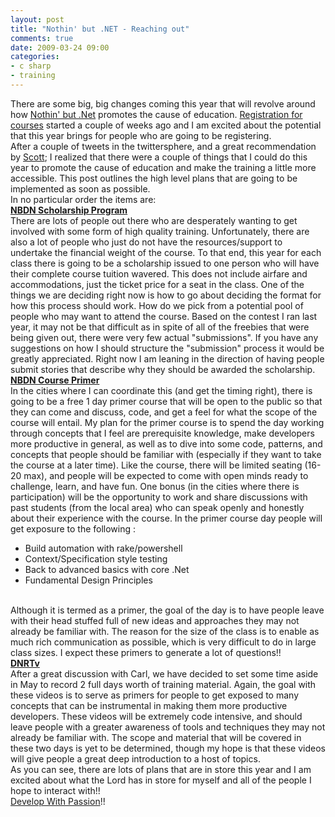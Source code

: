 ```yaml
---
layout: post
title: "Nothin' but .NET - Reaching out"
comments: true
date: 2009-03-24 09:00
categories:
- c sharp
- training
---
```


There are some big, big changes coming this year that will revolve around how [Nothin' but .Net](http://www.developwithpassion.com/training.oo) promotes the cause of education. [Registration for courses](http://www.eventbrite.com/org/144524640?s=1092981) started a couple of weeks ago and I am excited about the potential that this year brings for people who are going to be registering.  
After a couple of tweets in the twittersphere, and a great recommendation by [Scott](http://ampgt.com/); I realized that there were a couple of things that I could do this year to promote the cause of education and make the training a little more accessible. This post outlines the high level plans that are going to be implemented as soon as possible.   
In no particular order the items are:   
<strong><u>NBDN Scholarship Program</u></strong>     
There are lots of people out there who are desperately wanting to get involved with some form of high quality training. Unfortunately, there are also a lot of people who just do not have the resources/support to undertake the financial weight of the course. To that end, this year for each class there is going to be a scholarship issued to one person who will have their complete course tuition wavered. This does not include airfare and accommodations, just the ticket price for a seat in the class. One of the things we are deciding right now is how to go about deciding the format for how this process should work. How do we pick from a potential pool of people who may want to attend the course. Based on the contest I ran last year, it may not be that difficult as in spite of all of the freebies that were being given out, there were very few actual "submissions". If you have any suggestions on how I should structure the "submission" process it would be greatly appreciated. Right now I am leaning in the direction of having people submit stories that describe why they should be awarded the scholarship.   
<strong><u>NBDN Course Primer        
</u></strong>In the cities where I can coordinate this (and get the timing right), there is going to be a free 1 day primer course that will be open to the public so that they can come and discuss, code, and get a feel for what the scope of the course will entail. My plan for the primer course is to spend the day working through concepts that I feel are prerequisite knowledge, make developers more productive in general, as well as to dive into some code, patterns, and concepts that people should be familiar with (especially if they want to take the course at a later time). Like the course, there will be limited seating (16-20 max), and people will be expected to come with open minds ready to challenge, learn, and have fun. One bonus (in the cities where there is participation) will be the opportunity to work and share discussions with past students (from the local area) who can speak openly and honestly about their experience with the course. In the primer course day people will get exposure to the following :   <ul>   <li>Build automation with rake/powershell </li>    <li>Context/Specification style testing </li>    <li>Back to advanced basics with core .Net </li>    <li>Fundamental Design Principles </li> </ul>  
Although it is termed as a primer, the goal of the day is to have people leave with their head stuffed full of new ideas and approaches they may not already be familiar with. The reason for the size of the class is to enable as much rich communication as possible, which is very difficult to do in large class sizes. I expect these primers to generate a lot of questions!!   
<u><strong>DNRTv        
</strong></u>After a great discussion with Carl, we have decided to set some time aside in May to record 2 full days worth of training material. Again, the goal with these videos is to serve as primers for people to get exposed to many concepts that can be instrumental in making them more productive developers. These videos will be extremely code intensive, and should leave people with a greater awareness of tools and techniques they may not already be familiar with. The scope and material that will be covered in these two days is yet to be determined, though my hope is that these videos will give people a great deep introduction to a host of topics.  
As you can see, there are lots of plans that are in store this year and I am excited about what the Lord has in store for myself and all of the people I hope to interact with!!  
[Develop With Passion](http://developwithpassion.com)!!




